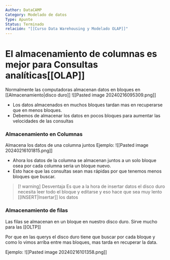 ```yaml
---
Author: DataCAMP
Category: Modelado de datos
Type: Apunte
Status: Terminado
relación: "[[Curso Data Warehousing y Modelado OLAP]]"
---
```

# El almacenamiento de columnas es mejor para Consultas analíticas[[OLAP]]

Normalmente las computadoras almacenan datos en bloques en [[Almacenamiento|disco duro]]
![[Pasted image 20240216095309.png]]
- Los datos almacenados en muchos bloques tardan mas en recuperarse que en menos bloques. 
- Debemos de almacenar los datos en pocos bloques para aumentar las velocidades de las consultas

### Almacenamiento en Columnas

Almacena los datos de una columna juntos
Ejemplo:
![[Pasted image 20240216101815.png]]
- Ahora los datos de la columna se almacenan juntos a un solo bloque osea por cada columna seria un bloque nuevo.
- Esto hace que las consultas sean mas rápidas por que tenemos menos bloques que buscar. 
>[! warning] Desventaja
>Es que a la hora de insertar datos el disco duro necesita leer todo el bloque y editarse y eso hace que sea muy lento [[INSERT|Insertar]] los datos

### Almacenamiento de filas

Las filas se almacenan en un bloque en nuestro disco duro.
Sirve mucho para las [[OLTP]]

Por que en las querys el disco duro tiene que buscar por cada bloque y  como lo vimos arriba entre mas bloques, mas tarda en recuperar la data.

Ejemplo:
![[Pasted image 20240216101358.png]]